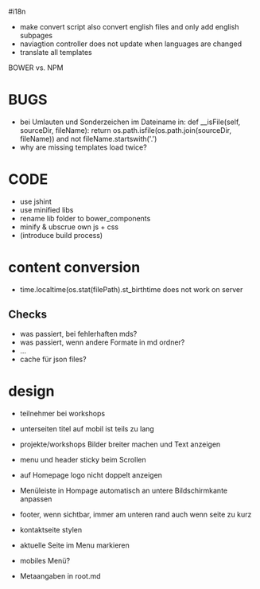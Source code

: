 #i18n

* make convert script also convert english files and only add english subpages
* naviagtion controller does not update when languages are changed
* translate all templates


BOWER vs. NPM


# BUGS
* bei Umlauten und Sonderzeichen im Dateiname in:
	def __isFile(self, sourceDir, fileName):
		return os.path.isfile(os.path.join(sourceDir, fileName)) and not fileName.startswith('.')
* why are missing templates load twice?


# CODE
* use jshint
* use minified libs
* rename lib folder to bower_components
* minify & ubscrue own js + css
* (introduce build process)


# content conversion
* time.localtime(os.stat(filePath).st_birthtime does not work on server

## Checks
* was passiert, bei fehlerhaften mds?
* was passiert, wenn andere Formate in md ordner?
* ...
* cache für json files?

# design
* teilnehmer bei workshops
* unterseiten titel auf mobil ist teils zu lang
* projekte/workshops Bilder breiter machen und Text anzeigen
* menu und header sticky beim Scrollen
* auf Homepage logo nicht doppelt anzeigen
* Menüleiste in Hompage automatisch an untere Bildschirmkante anpassen
* footer, wenn sichtbar, immer am unteren rand auch wenn seite zu kurz
* kontaktseite stylen
* aktuelle Seite im Menu markieren
* mobiles Menü?

* Metaangaben in root.md

